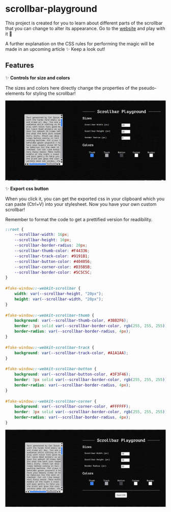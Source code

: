 # scrollbar-playground

This project is created for you to learn about different parts of the scrollbar that you can change to alter its appearance. Go to the [website](https://lyqht.github.io/scrollbar-playground/) and play with it 🧡

A further explanation on the CSS rules for performing the magic will be made in an upcoming article ✨ Keep a look out!

## Features

✨ **Controls for size and colors**

The sizes and colors here directly change the properties of the pseudo-elements for styling the scrollbar!

![](screenshots/v1.0.0-scrollbar-playground-demo.gif)

✨ **Export css button**

When you click it, you can get the exported css in your clipboard which you can paste (Ctrl+V) into your stylesheet. Now you have your own custom scrollbar! 

Remember to format the code to get a prettified version for readibility. 

```css
::root {
    --scrollbar-width: 16px;
    --scrollbar-height: 16px;
    --scrollbar-border-radius: 20px;
    --scrollbar-thumb-color: #F44336;
    --scrollbar-track-color: #9191B1;
    --scrollbar-button-color: #404056;
    --scrollbar-corner-color: #D35B5B;
    --scrollbar-border-color: #5C5C5C;
}

#fake-window::-webkit-scrollbar {
    width: var(--scrollbar-height, "20px");
    height: var(--scrollbar-width, "20px");
}

#fake-window::-webkit-scrollbar-thumb {
    background: var(--scrollbar-thumb-color, #3B82F6);
    border: 3px solid var(--scrollbar-border-color, rgb(255, 255, 255));
    border-radius: var(--scrollbar-border-radius, 4px);
}

#fake-window::-webkit-scrollbar-track {
    background: var(--scrollbar-track-color, #A1A1AA);
}

#fake-window::-webkit-scrollbar-button {
    background: var(--scrollbar-button-color, #3F3F46);
    border: 3px solid var(--scrollbar-border-color, rgb(255, 255, 255));
    border-radius: var(--scrollbar-border-radius, 4px);
}

#fake-window::-webkit-scrollbar-corner {
    background: var(--scrollbar-corner-color, #FFFFFF);
    border: 3px solid var(--scrollbar-border-color, rgb(255, 255, 255));
    border-radius: var(--scrollbar-border-radius, 4px);
}
```

![](screenshots/v1.0.1%20scrollbar%20playground.png)


